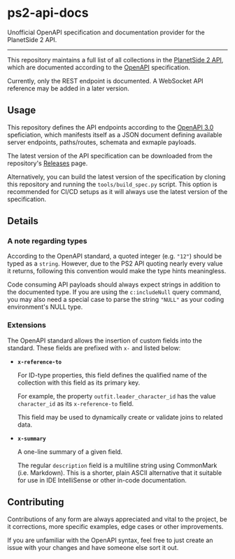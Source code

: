 # ps2-api-docs
Unofficial OpenAPI specification and documentation provider for the PlanetSide 2 API.

***

This repository maintains a full list of all collections in the [PlanetSide 2 API](https://census.daybreakgames.com/), which are documented according to the [OpenAPI](https://swagger.io/specification/) specification.

Currently, only the REST endpoint is documented. A WebSocket API reference may be added in a later version.

## Usage

This repository defines the API endpoints according to the [OpenAPI 3.0](https://swagger.io/specification/) speficiation, which manifests itself as a JSON document defining available server endpoints, paths/routes, schemata and exmaple payloads.

The latest version of the API specification can be downloaded from the repository's [Releases](https://github.com/leonhard-s/ps2-api-docs/releases) page.

Alternatively, you can build the latest version of the specification by cloning this repository and running the `tools/build_spec.py` script. This option is recommended for CI/CD setups as it will always use the latest version of the specification.

<!-- The latest version of this repository is automatically built in the [ReDoc](#) framework and hosted here: <https://pages.github.io/> -->

## Details

### A note regarding types

According to the OpenAPI standard, a quoted integer (e.g. `"12"`) should be typed as a `string`.
However, due to the PS2 API quoting nearly every value it returns, following this convention would make the type hints meaningless.

Code consuming API payloads should always expect strings in addition to the documented type. If you are using the `c:includeNull` query command, you may also need a special case to parse the string `"NULL"` as your coding environment's NULL type.

### Extensions

The OpenAPI standard allows the insertion of custom fields into the standard. These fields are prefixed with `x-` and listed below:

- **`x-reference-to`**

  For ID-type properties, this field defines the qualified   name of the collection with this field as its primary key.

  For example, the property `outfit.leader_character_id` has   the value `character_id` as its `x-reference-to` field.

  This field may be used to dynamically create or validate   joins to related data.

- **`x-summary`**

  A one-line summary of a given field.

  The regular `description` field is a multiline string using   CommonMark (i.e. Markdown). This is a shorter, plain ASCII   alternative that it suitable for use in IDE IntelliSense or   other in-code documentation.

## Contributing

Contributions of any form are always appreciated and vital to the project, be it corrections, more specific examples, edge cases or other improvements.

If you are unfamiliar with the OpenAPI syntax, feel free to just create an issue with your changes and have someone else sort it out.
